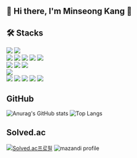 ## 👋 Hi there, I'm Minseong Kang 👋

<!--
**pfcskms1997/pfcskms1997** is a ✨ _special_ ✨ repository because its `README.md` (this file) appears on your GitHub profile.

Here are some ideas to get you started:

- 🔭 I’m currently working on ...
- 🌱 I’m currently learning ...
- 👯 I’m looking to collaborate on ...
- 🤔 I’m looking for help with ...
- 💬 Ask me about ...
- 📫 How to reach me: ...
- 😄 Pronouns: ...
- ⚡ Fun fact: ...
-->

## 🛠 Stacks
<div>
  <img src="https://img.shields.io/badge/Java-FF7800?style=flat-square&logo=java&logoColor=white"/>
  <img src="https://img.shields.io/badge/Python-3776AB?style=flat-square&logo=Python&logoColor=white"/>
</div>
<div>
  <img src="https://img.shields.io/badge/HTML5-E34F26?style=flat-square&logo=HTML5&logoColor=white"/>
  <img src="https://img.shields.io/badge/CSS3-1572B6?style=flat-square&logo=CSS3&logoColor=white"/>
  <img src="https://img.shields.io/badge/Bootstrap-7952B3?style=flat-square&logo=BootStrap&logoColor=white"/>
  <img src="https://img.shields.io/badge/JavaScript-F7DF1E?style=flat-square&logo=JavaScript&logoColor=white"/>
  <img src="https://img.shields.io/badge/JQuery-0769AD?style=flat-square&logo=JQuery&logoColor=white"/>
</div>
<div>
  <img src="https://img.shields.io/badge/Spring-6DB33F?style=flat-square&logo=Spring&logoColor=white"/>
  <img src="https://img.shields.io/badge/SpringBoot-6DB33F?style=flat-square&logo=SpringBoot&logoColor=white"/>
  <img src="https://img.shields.io/badge/Vue.js-4FC08D?style=flat-square&logo=Vue.js&logoColor=white"/>
</div>
<div>
  <img src="https://img.shields.io/badge/MySQL-4479A1?style=flat-square&logo=MySQL&logoColor=white"/>
</div>
<div>
  <img src="https://img.shields.io/badge/GitHub-181717?style=flat-square&logo=GitHub&logoColor=white"/>
  <img src="https://img.shields.io/badge/Git-F05032?style=flat-square&logo=Git&logoColor=white"/>
  <img src="https://img.shields.io/badge/GitLab-FC6D26?style=flat-square&logo=GitLab&logoColor=white"/>
  <img src="https://img.shields.io/badge/Docker-2496ED?style=flat-square&logo=Docker&logoColor=white"/>
  <img src="https://img.shields.io/badge/Jenkins-D24939?style=flat-square&logo=Jenkins&logoColor=white"/>
</div>

## GitHub
![Anurag's GitHub stats](https://github-readme-stats.vercel.app/api?username=pfcskms1997&show_icons=true&theme=tokyonight)
![Top Langs](https://github-readme-stats.vercel.app/api/top-langs/?username=pfcskms1997&layout=compact)


## Solved.ac
[![Solved.ac프로필](http://mazassumnida.wtf/api/v2/generate_badge?boj=pfcskms1997)](https://solved.ac/pfcskms1997)
![mazandi profile](http://mazandi.herokuapp.com/api?handle=pfcskms1997&theme=cold)
